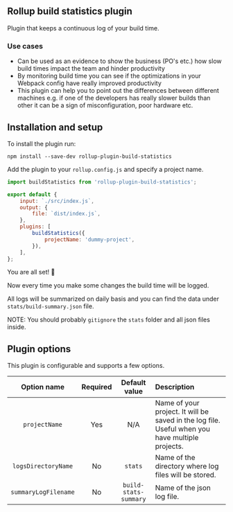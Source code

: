## Rollup build statistics plugin

Plugin that keeps a continuous log of your build time.

### Use cases

- Can be used as an evidence to show the business (PO's etc.) how slow build times impact the team and hinder
  productivity
- By monitoring build time you can see if the optimizations in your Webpack config have really improved productivity
- This plugin can help you to point out the differences between different machines e.g. if one of the developers has really slower builds than other it can be a sign of misconfiguration, poor hardware etc. 

## Installation and setup

To install the plugin run:

`npm install --save-dev rollup-plugin-build-statistics`

Add the plugin to your `rollup.config.js` and specify a project name.

```js
import buildStatistics from 'rollup-plugin-build-statistics';

export default {
    input: `./src/index.js`,
    output: {
        file: `dist/index.js`,
    },
    plugins: [
        buildStatistics({
            projectName: 'dummy-project',
        }),
    ],
};
```

You are all set! 🚀

Now every time you make some changes the build time will be logged.

All logs will be summarized on daily basis and you can find the data under `stats/build-summary.json` file.

NOTE: You should probably `gitignore` the `stats` folder and all json files inside.

## Plugin options

This plugin is configurable and supports a few options.


| Option name        | Required           | Default value  |   Description        |
|:-------------:|:-------------:|:-----:|:-------------|
| `projectName`      | Yes | N/A | Name of your project. It will be saved in the log file. Useful when you have multiple projects. |
| `logsDirectoryName`      | No |   `stats` | Name of the directory where log files will be stored. |
| `summaryLogFilename` | No | `build-stats-summary` | Name of the json log file. |
